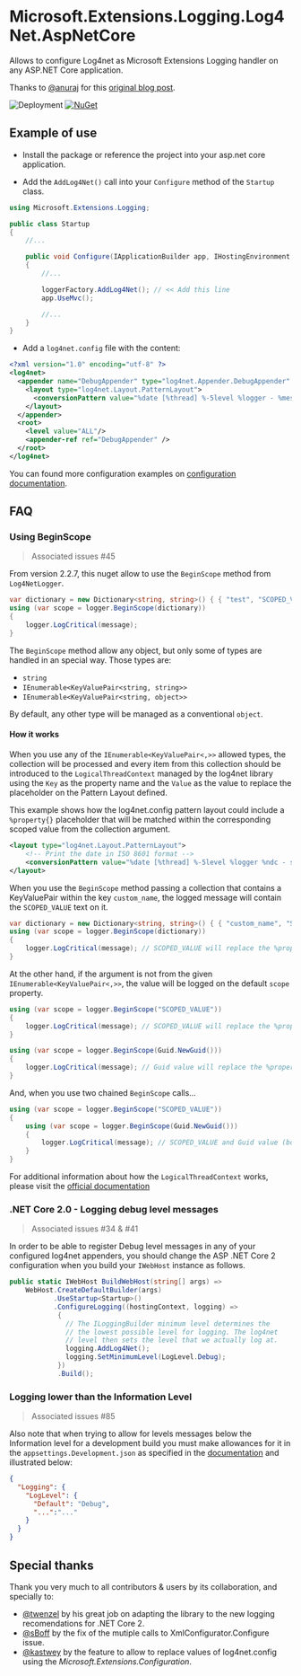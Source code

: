 # Microsoft.Extensions.Logging.Log4Net.AspNetCore

Allows to configure Log4net as Microsoft Extensions Logging handler on any ASP.NET Core application.

Thanks to [@anuraj](https://github.com/anuraj) for this [original blog post](https://dotnetthoughts.net/how-to-use-log4net-with-aspnetcore-for-logging/).

![Deployment](https://swords.vsrm.visualstudio.com/_apis/public/Release/badge/703fb931-72f4-4d54-9c93-d313144cc22a/1/1)
[![NuGet](https://img.shields.io/nuget/dt/Microsoft.Extensions.Logging.Log4net.AspNetCore.svg)](https://www.nuget.org/packages/Microsoft.Extensions.Logging.Log4Net.AspNetCore/)

## Example of use

* Install the package or reference the project into your asp.net core application.

* Add the `AddLog4Net()` call into your `Configure` method of the `Startup` class.

```csharp
using Microsoft.Extensions.Logging;

public class Startup
{
    //...

    public void Configure(IApplicationBuilder app, IHostingEnvironment env, ILoggerFactory loggerFactory)
    {
        //...

        loggerFactory.AddLog4Net(); // << Add this line
        app.UseMvc();

        //...
    }
}
```

* Add a `log4net.config` file with the content:

```xml
<?xml version="1.0" encoding="utf-8" ?>
<log4net>
  <appender name="DebugAppender" type="log4net.Appender.DebugAppender" >
    <layout type="log4net.Layout.PatternLayout">
      <conversionPattern value="%date [%thread] %-5level %logger - %message%newline" />
    </layout>
  </appender>
  <root>
    <level value="ALL"/>
    <appender-ref ref="DebugAppender" />
  </root>
</log4net>
```

You can found more configuration examples on [configuration documentation](/doc/CONFIG.md).

## FAQ

### Using BeginScope

> Associated issues #45

From version 2.2.7, this nuget allow to use the `BeginScope` method from `Log4NetLogger`.

```csharp
var dictionary = new Dictionary<string, string>() { { "test", "SCOPED_VALUE" } };
using (var scope = logger.BeginScope(dictionary))
{
    logger.LogCritical(message);
}
```

The `BeginScope` method allow any object, but only some of types are handled in an special way. Those types are:

* `string`
* `IEnumerable<KeyValuePair<string, string>>`
* `IEnumerable<KeyValuePair<string, object>>`

By default, any other type will be managed as a conventional `object`.

#### How it works

When you use any of the `IEnumerable<KeyValuePair<,>>` allowed types, the collection will be processed and every item from this collection should be introduced to the `LogicalThreadContext` managed by the log4net library using the `Key` as the property name and the `Value` as the value to replace the placeholder on the Pattern Layout defined.

This example shows how the log4net.config pattern layout could include a `%property{}` placeholder that will be matched within the corresponding scoped value from the collection argument.

```xml
<layout type="log4net.Layout.PatternLayout">
    <!-- Print the date in ISO 8601 format -->
    <conversionPattern value="%date [%thread] %-5level %logger %ndc - scope=%property{scope} - %property{custom_name} - %message%newline" />
</layout>
```

When you use the `BeginScope` method passing a collection that contains a KeyValuePair within the key `custom_name`, the logged message will contain the `SCOPED_VALUE` text on it.

```csharp
var dictionary = new Dictionary<string, string>() { { "custom_name", "SCOPED_VALUE" } };
using (var scope = logger.BeginScope(dictionary))
{
    logger.LogCritical(message); // SCOPED_VALUE will replace the %property{custom_name} placeholder
}
```

At the other hand, if the argument is not from the given `IEnumerable<KeyValuePair<,>>`, the value will be logged on the default `scope` property.

```csharp
using (var scope = logger.BeginScope("SCOPED_VALUE"))
{
    logger.LogCritical(message); // SCOPED_VALUE will replace the %property{scope} placeholder
}

using (var scope = logger.BeginScope(Guid.NewGuid()))
{
    logger.LogCritical(message); // Guid value will replace the %property{scope} placeholder
}
```

And, when you use two chained `BeginScope` calls...

```csharp
using (var scope = logger.BeginScope("SCOPED_VALUE"))
{
    using (var scope = logger.BeginScope(Guid.NewGuid()))
    {
        logger.LogCritical(message); // SCOPED_VALUE and Guid value (both) will replace the %property{scope} placeholder
    }
}
```

For additional information about how the `LogicalThreadContext` works, please visit the [official documentation](https://logging.apache.org/log4net/release/manual/contexts.html)

### .NET Core 2.0 - Logging debug level messages

> Associated issues #34 & #41

In order to be able to register Debug level messages in any of your configured log4net appenders, you should change the ASP .NET Core 2 configuration when you build your `IWebHost` instance as follows.

```csharp
public static IWebHost BuildWebHost(string[] args) =>
    WebHost.CreateDefaultBuilder(args)
           .UseStartup<Startup>()
           .ConfigureLogging((hostingContext, logging) =>
            {
              // The ILoggingBuilder minimum level determines the
              // the lowest possible level for logging. The log4net
              // level then sets the level that we actually log at.
              logging.AddLog4Net();
              logging.SetMinimumLevel(LogLevel.Debug);
            })
            .Build();
```
### Logging lower than the Information Level

> Associated issues #85

Also note that when trying to allow for levels messages below the Information level for a development build you must make allowances for it in the `appsettings.Development.json` as specified in the [documentation](https://docs.microsoft.com/en-us/aspnet/core/fundamentals/logging/?view=aspnetcore-3.1#configure-logging "Microsoft's Information on Logging providers' Configuration") and illustrated below:
```json
{
  "Logging": {
    "LogLevel": {
      "Default": "Debug",
	  "...":"..."
    }
  }
}
```

## Special thanks

Thank you very much to all contributors & users by its collaboration, and specially to:

* [@twenzel](https://github.com/twenzel) by his great job on adapting the library to the new logging recomendations for .NET Core 2.
* [@sBoff](https://github.com/sBoff) by the fix of the mutiple calls to XmlConfigurator.Configure issue.
* [@kastwey](https://github.com/kastwey) by the feature to allow to replace values of log4net.config using the *Microsoft.Extensions.Configuration*.